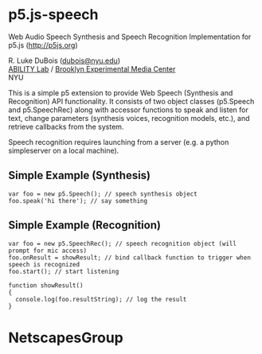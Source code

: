 # p5.js-speech
Web Audio Speech Synthesis and Speech Recognition Implementation for p5.js (http://p5js.org)

R. Luke DuBois (dubois@nyu.edu)   
[ABILITY Lab](http://abilitylab.nyu.edu) / [Brooklyn Experimental Media Center](http://bxmc.poly.edu)   
NYU

This is a simple p5 extension to provide Web Speech (Synthesis and Recognition) API functionality.  It consists of two object classes (p5.Speech and p5.SpeechRec) along with accessor functions to speak and listen for text, change parameters (synthesis voices, recognition models, etc.), and retrieve callbacks from the system.

Speech recognition requires launching from a server (e.g. a python simpleserver on a local machine).

## Simple Example (Synthesis)
```
var foo = new p5.Speech(); // speech synthesis object
foo.speak('hi there'); // say something
```
## Simple Example (Recognition)
```
var foo = new p5.SpeechRec(); // speech recognition object (will prompt for mic access)
foo.onResult = showResult; // bind callback function to trigger when speech is recognized
foo.start(); // start listening

function showResult()
{
  console.log(foo.resultString); // log the result
}
```
# NetscapesGroup
